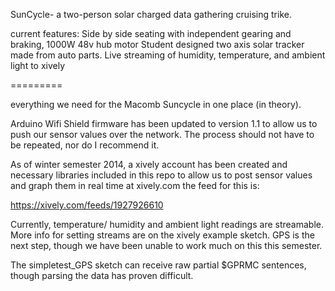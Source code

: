 SunCycle- a two-person solar charged data gathering cruising trike. 

current features:
Side by side seating with independent gearing and braking, 1000W 48v hub motor
Student designed two axis solar tracker made from auto parts.
Live streaming of humidity, temperature, and ambient light to xively

=========

everything we need for the Macomb Suncycle in one place (in theory).

Arduino Wifi Shield firmware has been updated to version 1.1 to allow us to push our sensor values over the network. 
The process should not have to be repeated, nor do I recommend it.

As of winter semester 2014, a xively account has been created and necessary libraries included in this repo
to allow us to post sensor values and graph them in real time at xively.com
the feed for this is:   

https://xively.com/feeds/1927926610

Currently, temperature/ humidity and ambient light readings are streamable. More info for setting streams are on the 
xively example sketch. GPS is the next step, though we have been unable to work much on this this semester.

The simpletest_GPS sketch can receive raw partial $GPRMC sentences, though parsing the data has proven difficult.



